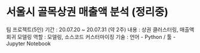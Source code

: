 # 서울시 골목상권 매출액 분석 (정리중)

팀 프로젝트(5인)
기간 : 20.07.20 ~ 20.07.31 (약 2주)
내용 : 상권 클러스터링, 매출액 회귀 모델링
역할 : 모델링, 소스코드 커스터마이징
기술 : 언어 - Python / 툴 - Jupyter Notebook 
